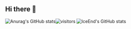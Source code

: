 ## Hi there 👋
![Anurag's GitHub stats](https://github-readme-stats.vercel.app/api?username=mir1ce)![visitors](https://visitor-badge.glitch.me/badge?page_id=mir1ce&left_color=green&right_color=red)
![IceEnd's GitHub stats](https://github-immortality.vercel.app/api?username=mir1ce)
